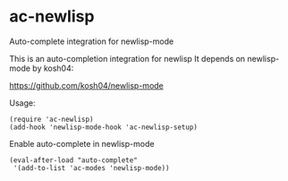 ac-newlisp
==========

Auto-complete integration for newlisp-mode

This is an auto-completion integration for newlisp
It depends on newlisp-mode by kosh04:

https://github.com/kosh04/newlisp-mode

Usage:

    (require 'ac-newlisp)
    (add-hook 'newlisp-mode-hook 'ac-newlisp-setup)

Enable auto-complete in newlisp-mode

    (eval-after-load "auto-complete"
     '(add-to-list 'ac-modes 'newlisp-mode))

